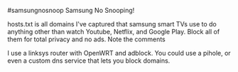 #samsungnosnoop
Samsung No Snooping!

hosts.txt is all domains I've captured that samsung smart TVs use to do anything other than watch Youtube, Netflix, and Google Play. Block all of them for total privacy and no ads. Note the comments

I use a linksys router with OpenWRT and adblock. You could use a pihole, or even a custom dns service that lets you block domains.
